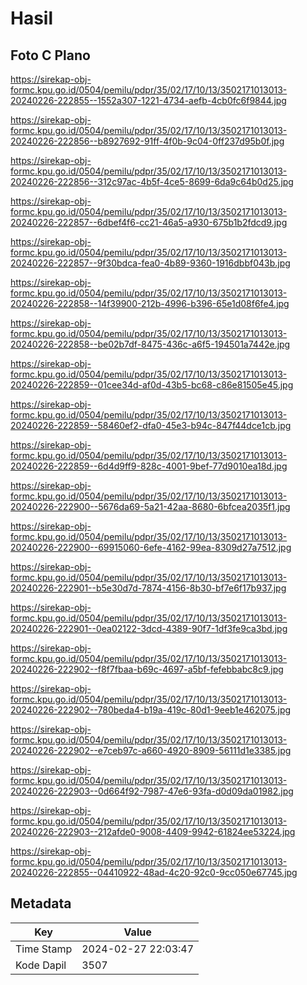 # Hasil

## Foto C Plano

https://sirekap-obj-formc.kpu.go.id/0504/pemilu/pdpr/35/02/17/10/13/3502171013013-20240226-222855--1552a307-1221-4734-aefb-4cb0fc6f9844.jpg

https://sirekap-obj-formc.kpu.go.id/0504/pemilu/pdpr/35/02/17/10/13/3502171013013-20240226-222856--b8927692-91ff-4f0b-9c04-0ff237d95b0f.jpg

https://sirekap-obj-formc.kpu.go.id/0504/pemilu/pdpr/35/02/17/10/13/3502171013013-20240226-222856--312c97ac-4b5f-4ce5-8699-6da9c64b0d25.jpg

https://sirekap-obj-formc.kpu.go.id/0504/pemilu/pdpr/35/02/17/10/13/3502171013013-20240226-222857--6dbef4f6-cc21-46a5-a930-675b1b2fdcd9.jpg

https://sirekap-obj-formc.kpu.go.id/0504/pemilu/pdpr/35/02/17/10/13/3502171013013-20240226-222857--9f30bdca-fea0-4b89-9360-1916dbbf043b.jpg

https://sirekap-obj-formc.kpu.go.id/0504/pemilu/pdpr/35/02/17/10/13/3502171013013-20240226-222858--14f39900-212b-4996-b396-65e1d08f6fe4.jpg

https://sirekap-obj-formc.kpu.go.id/0504/pemilu/pdpr/35/02/17/10/13/3502171013013-20240226-222858--be02b7df-8475-436c-a6f5-194501a7442e.jpg

https://sirekap-obj-formc.kpu.go.id/0504/pemilu/pdpr/35/02/17/10/13/3502171013013-20240226-222859--01cee34d-af0d-43b5-bc68-c86e81505e45.jpg

https://sirekap-obj-formc.kpu.go.id/0504/pemilu/pdpr/35/02/17/10/13/3502171013013-20240226-222859--58460ef2-dfa0-45e3-b94c-847f44dce1cb.jpg

https://sirekap-obj-formc.kpu.go.id/0504/pemilu/pdpr/35/02/17/10/13/3502171013013-20240226-222859--6d4d9ff9-828c-4001-9bef-77d9010ea18d.jpg

https://sirekap-obj-formc.kpu.go.id/0504/pemilu/pdpr/35/02/17/10/13/3502171013013-20240226-222900--5676da69-5a21-42aa-8680-6bfcea2035f1.jpg

https://sirekap-obj-formc.kpu.go.id/0504/pemilu/pdpr/35/02/17/10/13/3502171013013-20240226-222900--69915060-6efe-4162-99ea-8309d27a7512.jpg

https://sirekap-obj-formc.kpu.go.id/0504/pemilu/pdpr/35/02/17/10/13/3502171013013-20240226-222901--b5e30d7d-7874-4156-8b30-bf7e6f17b937.jpg

https://sirekap-obj-formc.kpu.go.id/0504/pemilu/pdpr/35/02/17/10/13/3502171013013-20240226-222901--0ea02122-3dcd-4389-90f7-1df3fe9ca3bd.jpg

https://sirekap-obj-formc.kpu.go.id/0504/pemilu/pdpr/35/02/17/10/13/3502171013013-20240226-222902--f8f7fbaa-b69c-4697-a5bf-fefebbabc8c9.jpg

https://sirekap-obj-formc.kpu.go.id/0504/pemilu/pdpr/35/02/17/10/13/3502171013013-20240226-222902--780beda4-b19a-419c-80d1-9eeb1e462075.jpg

https://sirekap-obj-formc.kpu.go.id/0504/pemilu/pdpr/35/02/17/10/13/3502171013013-20240226-222902--e7ceb97c-a660-4920-8909-56111d1e3385.jpg

https://sirekap-obj-formc.kpu.go.id/0504/pemilu/pdpr/35/02/17/10/13/3502171013013-20240226-222903--0d664f92-7987-47e6-93fa-d0d09da01982.jpg

https://sirekap-obj-formc.kpu.go.id/0504/pemilu/pdpr/35/02/17/10/13/3502171013013-20240226-222903--212afde0-9008-4409-9942-61824ee53224.jpg

https://sirekap-obj-formc.kpu.go.id/0504/pemilu/pdpr/35/02/17/10/13/3502171013013-20240226-222855--04410922-48ad-4c20-92c0-9cc050e67745.jpg


## Metadata

| Key        | Value               |
| ---------- | ------------------- |
| Time Stamp | 2024-02-27 22:03:47 |
| Kode Dapil | 3507                |



